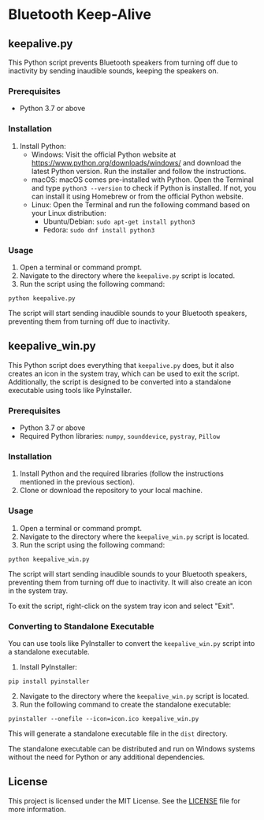 <!DOCTYPE html>
<html>
<head>
  <meta charset="UTF-8">
  <title>Bluetooth Keep-Alive</title>
</head>
<body>
  <h1>Bluetooth Keep-Alive</h1>

  <h2>keepalive.py</h2>

  <p>This Python script prevents Bluetooth speakers from turning off due to inactivity by sending inaudible sounds, keeping the speakers on.</p>

  <h3>Prerequisites</h3>

  <ul>
    <li>Python 3.7 or above</li>
  </ul>

  <h3>Installation</h3>

  <ol>
    <li>Install Python:
      <ul>
        <li>Windows: Visit the official Python website at <a href="https://www.python.org/downloads/windows/">https://www.python.org/downloads/windows/</a> and download the latest Python version. Run the installer and follow the instructions.</li>
        <li>macOS: macOS comes pre-installed with Python. Open the Terminal and type <code>python3 --version</code> to check if Python is installed. If not, you can install it using Homebrew or from the official Python website.</li>
        <li>Linux: Open the Terminal and run the following command based on your Linux distribution:
          <ul>
            <li>Ubuntu/Debian: <code>sudo apt-get install python3</code></li>
            <li>Fedora: <code>sudo dnf install python3</code></li>
          </ul>
        </li>
      </ul>
    </li>
  </ol>

  <h3>Usage</h3>

  <ol>
    <li>Open a terminal or command prompt.</li>
    <li>Navigate to the directory where the <code>keepalive.py</code> script is located.</li>
    <li>Run the script using the following command:</li>
  </ol>

  <pre><code>python keepalive.py</code></pre>

  <p>The script will start sending inaudible sounds to your Bluetooth speakers, preventing them from turning off due to inactivity.</p>

  <h2>keepalive_win.py</h2>

  <p>This Python script does everything that <code>keepalive.py</code> does, but it also creates an icon in the system tray, which can be used to exit the script. Additionally, the script is designed to be converted into a standalone executable using tools like PyInstaller.</p>

  <h3>Prerequisites</h3>

  <ul>
    <li>Python 3.7 or above</li>
    <li>Required Python libraries: <code>numpy</code>, <code>sounddevice</code>, <code>pystray</code>, <code>Pillow</code></li>
  </ul>

  <h3>Installation</h3>

  <ol>
    <li>Install Python and the required libraries (follow the instructions mentioned in the previous section).</li>
    <li>Clone or download the repository to your local machine.</li>
  </ol>

  <h3>Usage</h3>

  <ol>
    <li>Open a terminal or command prompt.</li>
    <li>Navigate to the directory where the <code>keepalive_win.py</code> script is located.</li>
    <li>Run the script using the following command:</li>
  </ol>

  <pre><code>python keepalive_win.py</code></pre>

  <p>The script will start sending inaudible sounds to your Bluetooth speakers, preventing them from turning off due to inactivity. It will also create an icon in the system tray.</p>

  <p>To exit the script, right-click on the system tray icon and select "Exit".</p>

  <h3>Converting to Standalone Executable</h3>

  <p>You can use tools like PyInstaller to convert the <code>keepalive_win.py</code> script into a standalone executable.</p>

  <ol>
    <li>Install PyInstaller:</li>
  </ol>

  <pre><code>pip install pyinstaller</code></pre>

  <ol start="2">
    <li>Navigate to the directory where the <code>keepalive_win.py</code> script is located.</li>
    <li>Run the following command to create the standalone executable:</li>
  </ol>

  <pre><code>pyinstaller --onefile --icon=icon.ico keepalive_win.py</code></pre>

  <p>This will generate a standalone executable file in the <code>dist</code> directory.</p>

  <p>The standalone executable can be distributed and run on Windows systems without the need for Python or any additional dependencies.</p>

  <h2>License</h2>

  <p>This project is licensed under the MIT License. See the <a href="LICENSE">LICENSE</a> file for more information.</p>
</body>
</html>